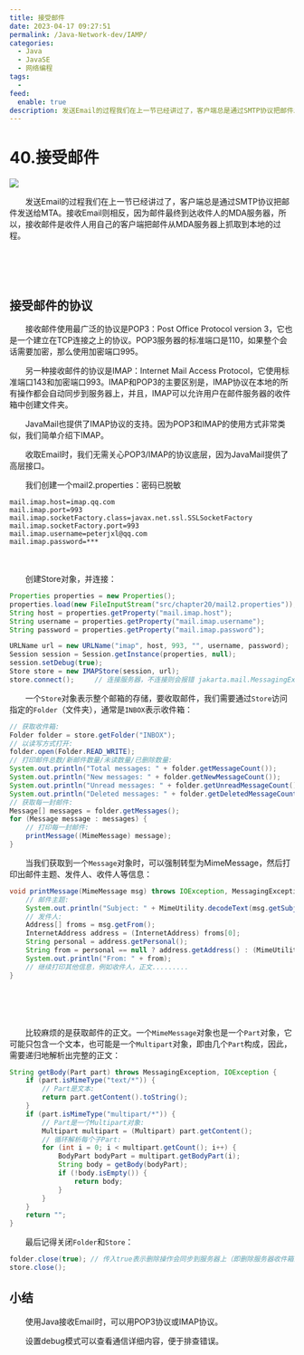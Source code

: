 ```yaml
---
title: 接受邮件
date: 2023-04-17 09:27:51
permalink: /Java-Network-dev/IAMP/
categories:
  - Java
  - JavaSE
  - 网络编程
tags:
  - 
feed:
  enable: true
description: 发送Email的过程我们在上一节已经讲过了，客户端总是通过SMTP协议把邮件发送给MTA。接收Email则相反，因为邮件最终到达收件人的MDA服务器，所以，接收邮件是收件人用自己的客户端把邮件从MDA服务器上抓取到本地的过程。
---
```

# 40.接受邮件

![](https://image.peterjxl.com/blog/234.jpg)

　　发送Email的过程我们在上一节已经讲过了，客户端总是通过SMTP协议把邮件发送给MTA。接收Email则相反，因为邮件最终到达收件人的MDA服务器，所以，接收邮件是收件人用自己的客户端把邮件从MDA服务器上抓取到本地的过程。

<!-- more -->


　　

　　‍

## 接受邮件的协议

　　接收邮件使用最广泛的协议是POP3：Post Office Protocol version 3，它也是一个建立在TCP连接之上的协议。POP3服务器的标准端口是110，如果整个会话需要加密，那么使用加密端口995。

　　另一种接收邮件的协议是IMAP：Internet Mail Access Protocol，它使用标准端口143和加密端口993。IMAP和POP3的主要区别是，IMAP协议在本地的所有操作都会自动同步到服务器上，并且，IMAP可以允许用户在邮件服务器的收件箱中创建文件夹。

　　JavaMail也提供了IMAP协议的支持。因为POP3和IMAP的使用方式非常类似，我们简单介绍下IMAP。

　　收取Email时，我们无需关心POP3/IMAP的协议底层，因为JavaMail提供了高层接口。

　　我们创建一个mail2.properties：密码已脱敏

```properties
mail.imap.host=imap.qq.com
mail.imap.port=993
mail.imap.socketFactory.class=javax.net.ssl.SSLSocketFactory
mail.imap.socketFactory.port=993
mail.imap.username=peterjxl@qq.com
mail.imap.password=***
```

　　‍

　　创建Store对象，并连接：

```java
Properties properties = new Properties();
properties.load(new FileInputStream("src/chapter20/mail2.properties"));
String host = properties.getProperty("mail.imap.host");
String username = properties.getProperty("mail.imap.username");
String password = properties.getProperty("mail.imap.password");

URLName url = new URLName("imap", host, 993, "", username, password);
Session session = Session.getInstance(properties, null);
session.setDebug(true);
Store store = new IMAPStore(session, url);
store.connect();     // 连接服务器，不连接则会报错 jakarta.mail.MessagingException: Not connected
```

　　一个`Store`​对象表示整个邮箱的存储，要收取邮件，我们需要通过`Store`​访问指定的`Folder`​（文件夹），通常是`INBOX`​表示收件箱：

```java
// 获取收件箱:
Folder folder = store.getFolder("INBOX");
// 以读写方式打开:
folder.open(Folder.READ_WRITE);
// 打印邮件总数/新邮件数量/未读数量/已删除数量:
System.out.println("Total messages: " + folder.getMessageCount());
System.out.println("New messages: " + folder.getNewMessageCount());
System.out.println("Unread messages: " + folder.getUnreadMessageCount());
System.out.println("Deleted messages: " + folder.getDeletedMessageCount());
// 获取每一封邮件:
Message[] messages = folder.getMessages();
for (Message message : messages) {
    // 打印每一封邮件:
    printMessage((MimeMessage) message);
}
```

　　当我们获取到一个`Message`​对象时，可以强制转型为MimeMessage，然后打印出邮件主题、发件人、收件人等信息：

```java
void printMessage(MimeMessage msg) throws IOException, MessagingException {
    // 邮件主题:
    System.out.println("Subject: " + MimeUtility.decodeText(msg.getSubject()));
    // 发件人:
    Address[] froms = msg.getFrom();
    InternetAddress address = (InternetAddress) froms[0];
    String personal = address.getPersonal();
    String from = personal == null ? address.getAddress() : (MimeUtility.decodeText(personal) + " <" + address.getAddress() + ">");
    System.out.println("From: " + from);
    // 继续打印其他信息，例如收件人，正文.........
}
```

　　‍

　　‍

　　比较麻烦的是获取邮件的正文。一个`MimeMessage`​对象也是一个`Part`​对象，它可能只包含一个文本，也可能是一个`Multipart`​对象，即由几个`Part`​构成，因此，需要递归地解析出完整的正文：

```java
String getBody(Part part) throws MessagingException, IOException {
    if (part.isMimeType("text/*")) {
        // Part是文本:
        return part.getContent().toString();
    }
    if (part.isMimeType("multipart/*")) {
        // Part是一个Multipart对象:
        Multipart multipart = (Multipart) part.getContent();
        // 循环解析每个子Part:
        for (int i = 0; i < multipart.getCount(); i++) {
            BodyPart bodyPart = multipart.getBodyPart(i);
            String body = getBody(bodyPart);
            if (!body.isEmpty()) {
                return body;
            }
        }
    }
    return "";
}
```

　　最后记得关闭`Folder`​和`Store`​：

```java
folder.close(true); // 传入true表示删除操作会同步到服务器上（即删除服务器收件箱的邮件）
store.close();
```

## 小结

　　使用Java接收Email时，可以用POP3协议或IMAP协议。

　　设置debug模式可以查看通信详细内容，便于排查错误。

　　‍
